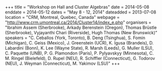 +++
title = "Workshop on Hall and Cluster Algebras"
date = 2014-05-08
enddate = 2014-05-12
dates = "May 8 - 12, 2014"
dateadded = 2013-07-08
location = "CRM, Montreal, Quebec, Canada"
webpage = "http://www.crm.umontreal.ca/2014/Cluster14/index_e.php"
organisers = "Ibrahim Assem (Sherbrooke), Arkady Berenstein (Oregon), Thomas Brüstle (Sherbrooke), Vyjayanthi Chari (Riverside), Hugh Thomas (New Brunswick)"
speakers = "C. Ceballos (York, Toronto), B. Deng (Tsinghua), S. Fomin (Michigan), C. Geiss (Mexico), J. Greenstein (UCR), K. Igusa (Brandeis), D. Labardini (Bonn), K. Lee (Wayne State), R. Marsh (Leeds), G. Muller (LSU), C. Paquette (UNB), P. G. Plamondon (Paris), P. Pylyavskyy (Minnesota), C. M. Ringel (Bielefeld), D. Rupel (NEU), R. Schiffler (Connecticut), G. Todorov (NEU), J. Weyman (Connecticut), M. Yakimov (LSU)"
+++
